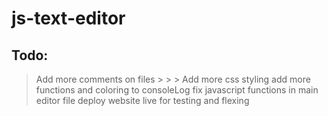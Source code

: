 # js-text-editor

## Todo:

> Add more comments on files > > >
> Add more css styling
> add more functions and coloring to consoleLog
> fix javascript functions in main editor file
> deploy website live for testing and flexing
